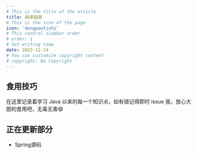 ```yaml
---
# This is the title of the article
title: 阅读指南
# This is the icon of the page
icon: 'dengpaotishi'
# This control sidebar order
# order: 1
# Set writing time
date: 2022-11-14
# You can customize copyright content
# copyright: No Copyright
---
```


## 食用技巧

在这里记录着学习 Java 以来的每一个知识点，如有错记得即时 issue 我，放心大胆的食用吧，无毒无害:smile:

## 正在更新部分

- Spring源码
